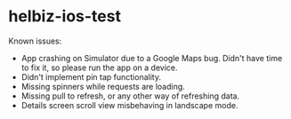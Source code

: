 # helbiz-ios-test

Known issues:
- App crashing on Simulator due to a Google Maps bug. 
Didn't have time to fix it, so please run the app on a device.
- Didn't implement pin tap functionality.
- Missing spinners while requests are loading.
- Missing pull to refresh, or any other way of refreshing data.
- Details screen scroll view misbehaving in landscape mode.
